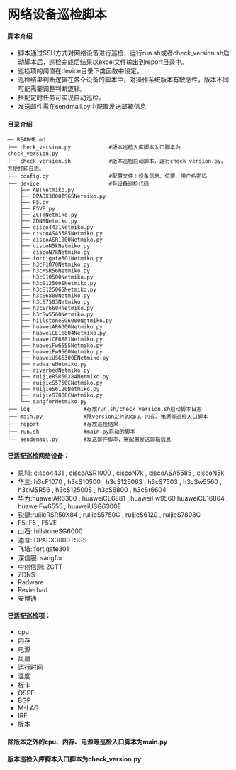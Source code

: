 # 网络设备巡检脚本
#### 脚本介绍
- 脚本通过SSH方式对网络设备进行巡检，运行run.sh或者check_version.sh启动脚本后，巡检完成后结果以excel文件输出到report目录中。
- 巡检项的阈值在device目录下类函数中设定。
- 巡检结果判断逻辑在各个设备的脚本中，对操作系统版本有敏感性，版本不同可能需要调整判断逻辑。
- 搭配定时任务可实现自动巡检。
- 发送邮件需在sendmail.py中配置发送邮箱信息
#### 目录介绍
`````
── README.md
├── check_version.py 			#版本巡检入库脚本入口脚本为check_version.py			
├── check_version.sh 			#版本巡检启动脚本，运行check_version.py，方便打印日志。
├── config.py 					#配置文件：设备信息、位置、用户名密码
├── device 						#各设备巡检代码
│   ├── ABTNetmiko.py
│   ├── DPADX3000TSGSNetmiko.py
│   ├── F5.py
│   ├── F5VE.py
│   ├── ZCTTNetmiko.py
│   ├── ZDNSNetmiko.py
│   ├── cisco4431Netmiko.py
│   ├── ciscoASA5585Netmiko.py
│   ├── ciscoASR1000Netmiko.py
│   ├── ciscoN5kNetmiko.py
│   ├── ciscoN7kNetmiko.py
│   ├── fortigate301Netmiko.py
│   ├── h3cF1070Netmiko.py
│   ├── h3cMSR56Netmiko.py
│   ├── h3cS10500Netmiko.py
│   ├── h3cS12500SNetmiko.py
│   ├── h3cS12506SNetmiko.py
│   ├── h3cS6800Netmiko.py
│   ├── h3cS7503Netmiko.py
│   ├── h3cSr6604Netmiko.py
│   ├── h3cSw5560Netmiko.py
│   ├── hillstoneSG6000Netmiko.py
│   ├── huaweiAR6300Netmiko.py
│   ├── huaweiCE16804Netmiko.py
│   ├── huaweiCE6881Netmiko.py
│   ├── huaweiFw6555Netmiko.py
│   ├── huaweiFw9560Netmiko.py
│   ├── huaweiUSG6300ENetmiko.py
│   ├── radwareNetmiko.py
│   ├── riverbedNetmiko.py
│   ├── ruijieRSR50X84Netmiko.py
│   ├── ruijieS5750CNetmiko.py
│   ├── ruijieS6120Netmiko.py
│   ├── ruijieS7808CNetmiko.py
│   └── sangforNetmiko.py
├── log					#存放run.sh/check_version.sh启动脚本日志
├── main.py				#除version之外的cpu、内存、电源等巡检入口脚本
├── report 				#存放巡检结果
├── run.sh				#main.py启动的脚本
└── sendemail.py		#发送邮件脚本，需配置发送邮箱信息
`````
#### 已适配巡检网络设备：
- 思科: cisco4431 , ciscoASR1000 , ciscoN7k , ciscoASA5585 , ciscoN5k
- 华三: h3cF1070 , h3cS10500 ,  h3cS12506S , h3cS7503 , h3cSw5560 ,  h3cMSR56 , h3cS12500S , h3cS6800 , h3cSr6604
- 华为:huaweiAR6300 , huaweiCE6881 , huaweiFw9560 huaweiCE16804 ,  huaweiFw6555 , huaweiUSG6300E
- 锐捷:ruijieRSR50X84 , ruijieS5750C , ruijieS6120 , ruijieS7808C
- F5: F5 , F5VE
- 山石: hillstoneSG6000
- 迪普: DPADX3000TSGS
- 飞塔: fortigate301
- 深信服: sangfor
- 中创信测: ZCTT
- ZDNS
- Radware
- Revierbad
- 安博通
#### 已适配巡检项：
- cpu
- 内存
- 电源
- 风扇
- 运行时间
- 温度
- 板卡
- OSPF
- BGP
- M-LAG
- IRF
- 版本
#### 除版本之外的cpu、内存、电源等巡检入口脚本为main.py
#### 版本巡检入库脚本入口脚本为check_version.py

